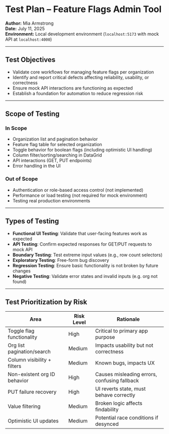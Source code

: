 # Test Plan – Feature Flags Admin Tool

**Author:** Mia Armstrong  
**Date:** July 11, 2025  
**Environment:** Local development environment (`localhost:5173` with mock API at `localhost:4000`)

---

## Test Objectives

- Validate core workflows for managing feature flags per organization
- Identify and report critical defects affecting reliability, usability, or correctness
- Ensure mock API interactions are functioning as expected
- Establish a foundation for automation to reduce regression risk

---

## Scope of Testing

### In Scope
- Organization list and pagination behavior
- Feature flag table for selected organization
- Toggle behavior for boolean flags (including optimistic UI handling)
- Column filter/sorting/searching in DataGrid
- API interactions (GET, PUT endpoints)
- Error handling in the UI

### Out of Scope
- Authentication or role-based access control (not implemented)
- Performance or load testing (not required for mock environment)
- Testing real production environments

---

## Types of Testing

- **Functional UI Testing**: Validate that user-facing features work as expected
- **API Testing**: Confirm expected responses for GET/PUT requests to mock API
- **Boundary Testing**: Test extreme input values (e.g., row count selectors)
- **Exploratory Testing**: Free-form bug discovery
- **Regression Testing**: Ensure basic functionality is not broken by future changes
- **Negative Testing**: Validate error states and invalid inputs (e.g. org not found)

---

## Test Prioritization by Risk

| Area                             | Risk Level | Rationale |
|----------------------------------|------------|-----------|
| Toggle flag functionality        | High       | Critical to primary app purpose |
| Org list pagination/search       | Medium     | Impacts usability but not correctness |
| Column visibility + filters      | Medium     | Known bugs, impacts UX |
| Non-existent org ID behavior     | High       | Causes misleading errors, confusing fallback |
| PUT failure recovery             | High       | UI reverts state, must behave correctly |
| Value filtering                  | Medium     | Broken logic affects findability |
| Optimistic UI updates            | Medium     | Potential race conditions if desynced |